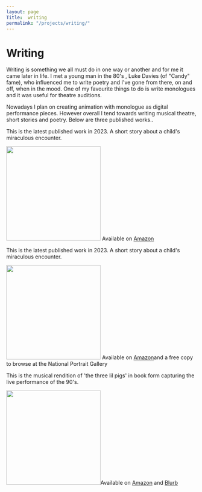 ```yaml
---
layout: page
Title:  writing 
permalink: "/projects/writing/"
---
```

# Writing
<p>Writing is something we all must do in one way or another and for me it came later in life. I met a young man in the 80's , Luke Davies (of "Candy" fame), who influenced me to write poetry and I've gone from there, on and off, when in the mood. One of my favourite things to do is write monologues and it was useful for theatre auditions.</p>
<p>Nowadays I plan on creating animation with monologue as digital performance pieces. However overall I tend towards writing musical theatre, short stories and poetry. Below are three published works..</p>
<p>This is the latest published work in 2023. A short story about a child's miraculous encounter.</p>


<img src="{{site.baseurl}}/images/writing/sea.png" width="250" height="250"> Available on <a href="https://amzn.asia/d/9878YBq">Amazon</a>

<p>This is the latest published work in 2023. A short story about a child's miraculous encounter. </p>


<img src="{{site.baseurl}}/images/writing/blossom.png" width="250" height="250"> Available on <a href="https://a.co/d/brzAf8v">Amazon</a>and a free copy to browse at the National Portrait Gallery


<p>This is the musical rendition of 'the three lil pigs' in book form capturing the live performance of the 90's.</p>

<img src="{{site.baseurl}}/images/writing/pigs.png" width="250" height="250">Available on <a href="https://a.co/d/h05ZerS">Amazon</a> and <a href="https://www.blurb.com/b/10063696">Blurb</a> 

